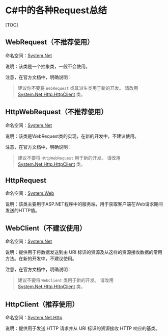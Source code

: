 # C#中的各种Request总结

[TOC]

## WebRequest（不推荐使用）

命名空间：[System.Net](https://docs.microsoft.com/zh-cn/dotnet/api/system.net?view=netframework-4.7.2)

说明：该类是一个抽象类，一般不会使用。

注意，在官方文档中，明确说明：

> 建议你不要将 `WebRequest` 或其派生类用于新的开发。 请改用 [System.Net.Http.HttpClient](https://docs.microsoft.com/zh-cn/dotnet/api/system.net.http.httpclient?view=netframework-4.7.2) 类。



## HttpWebRequest（不推荐使用）

命名空间：[System.Net](https://docs.microsoft.com/zh-cn/dotnet/api/system.net?view=netframework-4.7.2)

说明：该类是WebRequest类的实现，在新的开发中，不建议使用。

注意，在官方文档中，明确说明：

> 建议不要将 `HttpWebRequest` 用于新的开发。 请改用 [System.Net.Http.HttpClient](https://docs.microsoft.com/zh-cn/dotnet/api/system.net.http.httpclient?view=netframework-4.7.2) 类。



## HttpRequest

命名空间：[System.Web](https://docs.microsoft.com/zh-cn/dotnet/api/system.web?view=netframework-4.8)

说明：该类主要用于ASP.NET程序中的服务端，用于获取客户端在Web请求期间发送的HTTP值。



## WebClient（不建议使用）

命名空间：[System.Net](https://docs.microsoft.com/zh-cn/dotnet/api/system.net?view=netframework-4.8)

说明：提供用于将数据发送到由 URI 标识的资源及从这样的资源接收数据的常用方法。在新的开发中，不建议使用。

注意，在官方文档中，明确说明：

> 建议不要将 `WebClient` 类用于新的开发。 请改用 [System.Net.Http.HttpClient](https://docs.microsoft.com/zh-cn/dotnet/api/system.net.http.httpclient?view=netframework-4.8) 类。



## HttpClient（推荐使用）

命名空间：[System.Net.Http](https://docs.microsoft.com/zh-cn/dotnet/api/system.net.http?view=netframework-4.8)

说明：提供用于发送 HTTP 请求并从 URI 标识的资源接收 HTTP 响应的基类。